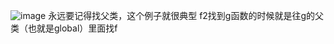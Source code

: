 ![image](https://github.com/user-attachments/assets/ae45ad1b-3437-43b2-909e-c2dd27b7116f)
永远要记得找父类，这个例子就很典型
f2找到g函数的时候就是往g的父类（也就是global）里面找f